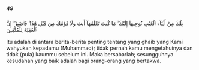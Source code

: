 ##### 49

<span class="ayah">تِلْكَ مِنْ أَنۢبَآءِ ٱلْغَيْبِ نُوحِيهَآ إِلَيْكَ ۖ مَا كُنتَ تَعْلَمُهَآ أَنتَ وَلَا قَوْمُكَ مِن قَبْلِ هَٰذَا ۖ فَٱصْبِرْ ۖ إِنَّ ٱلْعَٰقِبَةَ لِلْمُتَّقِينَ</span>

<span class="ayah_translation">Itu adalah di antara berita-berita penting tentang yang ghaib yang Kami wahyukan kepadamu (Muhammad); tidak pernah kamu mengetahuinya dan tidak (pula) kaummu sebelum ini. Maka bersabarlah; sesungguhnya kesudahan yang baik adalah bagi orang-orang yang bertakwa.</span>
